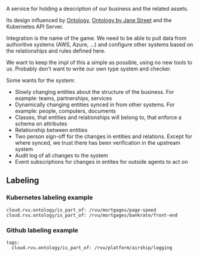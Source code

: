 
A service for holding a description of our business and the related assets.

Its design influenced by [Ontology](https://en.wikipedia.org/wiki/Ontology_(information_science)),
[Ontology by Jane Street](https://www.janestreet.com/tech-talks/a-language-oriented-system-design/)
and the Kubernetes API Server.

Integration is the name of the game. We need to be able to pull data from authoritive systems (AWS,
Azure, ...) and configure other systems based on the relationships and rules defined here.

We want to keep the impl of this a simple as possible, using no new tools to us. Probably don't want to write our own type system and checker.

Some wants for the system:
  - Slowly changing entities about the structure of the business. For example: teams, partnerships,
    services
  - Dynamically changing entities synced in from other systems. For example: people, computers,
    documents
  - Classes, that entities and relationships will belong to, that enforce a schema on attributes
  - Relationship between entities
  - Two person sign-off for the changes in entities and relations. Except for where synced, we trust
    there has been verification in the upstream system
  - Audit log of all changes to the system
  - Event subscriptions for changes in entites for outside agents to act on

## Labeling

### Kubernetes labeling example

```
cloud.rvu.ontology/is_part_of: /rvu/mortgages/page-speed
cloud.rvu.ontology/is_part_of: /rvu/mortgages/bankrate/front-end
```

### Github labeling example

```
tags:
  cloud.rvu.ontology/is_part_of: /rvu/platform/airship/logging
```
